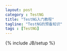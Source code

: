 ```yaml
---
layout: post
category : TestNG
title: "TestNG入门教程"
tagline: "TestNG的预备知识"
tags : [TestNG]
---
```

{% include JB/setup %}